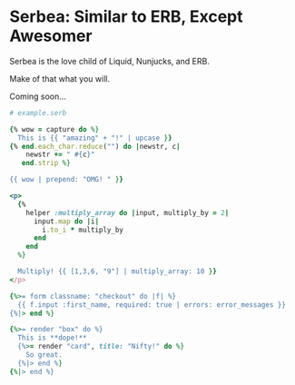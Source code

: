 # Serbea: Similar to ERB, Except Awesomer

Serbea is the love child of Liquid, Nunjucks, and ERB.

Make of that what you will.

Coming soon…

```ruby
# example.serb

{% wow = capture do %}
  This is {{ "amazing" + "!" | upcase }}
{% end.each_char.reduce("") do |newstr, c|
    newstr += " #{c}"
   end.strip %}

{{ wow | prepend: "OMG! " }}
```

```ruby
<p>
  {%
    helper :multiply_array do |input, multiply_by = 2|
      input.map do |i|
        i.to_i * multiply_by
      end
    end
  %}

  Multiply! {{ [1,3,6, "9"] | multiply_array: 10 }}
</p>
```

```ruby
{%>= form classname: "checkout" do |f| %}
  {{ f.input :first_name, required: true | errors: error_messages }}
{%|> end %}
```

```ruby
{%>= render "box" do %}
  This is **dope!**
  {%>= render "card", title: "Nifty!" do %}
    So great.
  {%|> end %}
{%|> end %}
```
